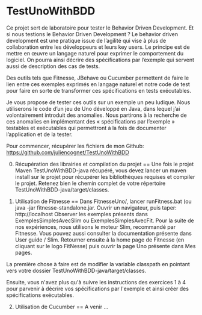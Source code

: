 # TestUnoWithBDD

Ce projet sert de laboratoire pour tester le Behavior Driven Development.
Et si nous testions le Behavior Driven Development ?
Le behavior driven development est une pratique issue de l’agilité qui vise à plus 
de collaboration entre les développeurs et leurs key users. Le principe est de mettre 
en œuvre un langage naturel pour exprimer le comportement du logiciel. On pourra ainsi 
décrire des spécifications par l’exemple qui servent aussi de description des cas de tests. 

Des outils tels que Fitnesse, JBehave ou Cucumber permettent de faire le lien entre ces 
exemples exprimés en langage naturel et notre code de test pour faire en sorte de transformer 
ces spécifications en tests exécutables. 

Je vous propose de tester ces outils sur un exemple un peu ludique. 
Nous utiliserons le code d’un jeu de Uno développé en Java, dans lequel j’ai volontairement 
introduit des anomalies. 
Nous partirons à la recherche de ces anomalies en implémentant des « spécifications par 
l’exemple » testables et exécutables qui permettront à la fois de documenter l’application 
et de la tester. 

Pour commencer, récupérer les fichiers de mon Github: https://github.com/juliencognet/TestUnoWithBDD

0. Récupération des librairies et compilation du projet
==
Une fois le projet Maven TestUnoWithBDD-java récupéré, vous devez lancer un maven install sur le
projet pour récupérer les bibliothèques requises et compiler le projet. 
Retenez bien le chemin complet de votre répertoire TestUnoWithBDD-java/target/classes.


1. Utilisation de Fitnesse
==
Dans FitnesseUno/, lancer runFitness.bat (ou java -jar fitnesse-standalone.jar.
Ouvrir un navigateur, puis taper: http://localhost
Observer les exemples présents dans ExemplesSimplesAvecSlim ou ExemplesSimplesAvecFit.
Pour la suite de nos expériences, nous utilisons le moteur Slim, recommandé par Fitnesse.
Vous pouvez aussi consulter la documentation présente dans User guide / Slim.
Retourner ensuite à la home page de Fitnesse (en cliquant sur le logo FitNesse) puis ouvrir la 
page Uno présente dans Mes pages.

La première chose à faire est de modifier la variable classpath en pointant vers votre dossier 
TestUnoWithBDD-java/target/classes.

Ensuite, vous n'avez plus qu'à suivre les instructions des exercices 1 à 4 pour parvenir à 
décrire vos spécifications par l'exemple et ainsi créer des spécifications exécutables.


2. Utilisation de Cucumber
==
A venir ...
